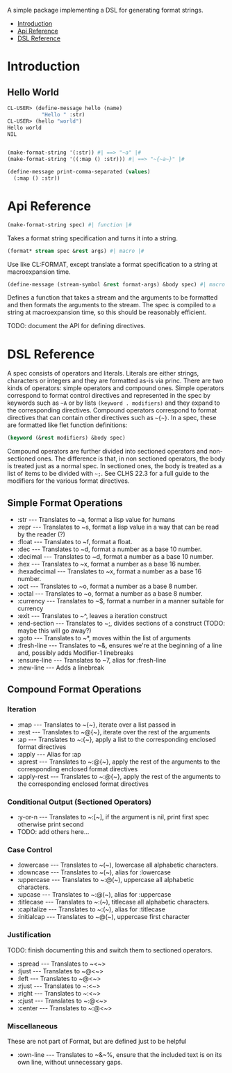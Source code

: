 A simple package implementing a DSL for generating format strings.

- [Introduction](#introduction)
- [Api Reference](#api-reference)
- [DSL Reference](#dsl-reference)

# Introduction

## Hello World

```lisp
CL-USER> (define-message hello (name)
           "Hello " :str)
CL-USER> (hello "world")
Hello world
NIL
```

```lisp

(make-format-string '(:str)) #| ==> "~a" |#
(make-format-string '((:map () :str))) #| ==> "~{~a~}" |#

(define-message print-comma-separated (values)
  (:map () :str))

```

# Api Reference

```lisp
(make-format-string spec) #| function |#
```

Takes a format string specification and turns it into a string.

```lisp
(format* stream spec &rest args) #| macro |#
```

Use like CL:FORMAT, except translate a format specification to a string at macroexpansion time.

```lisp
(define-message (stream-symbol &rest format-args) &body spec) #| macro |#
```

Defines a function that takes a stream and the arguments to be
formatted and then formats the arguments to the stream. The spec is
compiled to a string at macroexpansion time, so this should be
reasonably efficient.

TODO: document the API for defining directives.

# DSL Reference

A spec consists of operators and literals.  Literals are either
strings, characters or integers and they are formatted as-is via
princ. There are two kinds of operators: simple operators and compound
ones. Simple operators correspond to format control directives and
represented in the spec by keywords  such as `~A` or by lists
`(keyword . modifiers)` and they expand to the corresponding
directives. Compound operators correspond to format directives that
can contain other directives such as `~{~}`.  In a spec, these are
formatted like flet function definitions:

```lisp
(keyword (&rest modifiers) &body spec)
```

Compound operators are further divided into sectioned operators and
non-sectioned ones.  The difference is that, in non sectioned
operators, the body is treated just as a normal spec. In sectioned
ones, the body is treated as a list of items to be divided with `~;`.
See CLHS 22.3 for a full guide to the modifiers for the various format
directives.

## Simple Format Operations

- :str --- Translates to ~a, format a lisp value for humans
- :repr --- Translates to ~s, format a lisp value in a way that can be read by the reader (?)
- :float --- Translates to ~f, format a float.
- :dec --- Translates to ~d, format a number as a base 10 number.
- :decimal --- Translates to ~d, format a number as a base 10 number.
- :hex --- Translates to ~x, format a number as a base 16 number.
- :hexadecimal --- Translates to ~x, format a number as a base 16 number.
- :oct --- Translates to ~o, format a number as a base 8 number.
- :octal --- Translates to ~o, format a number as a base 8 number.
- :currency --- Translates to ~$, format a number in a manner suitable for currency
- :exit --- Translates to ~^, leaves a iteration construct
- :end-section --- Translates to ~;, divides sections of a construct (TODO: maybe this will go away?)
- :goto --- Translates to ~*, moves within the list of arguments
- :fresh-line --- Translates to ~&, ensures we're at the beginning of a line and, possibly adds Modifier-1 linebreaks
- :ensure-line --- Translates to ~7, alias for :fresh-line
- :new-line --- Adds a linebreak

## Compound Format Operations

### Iteration

- :map --- Translates to ~{~}, iterate over a list passed in
- :rest ---  Translates to ~@{~}, iterate over the rest of the arguments
- :ap --- Translates to ~:{~}, apply a list to the corresponding enclosed format directives
- :apply --- Alias for :ap
- :aprest --- Translates to ~:@{~}, apply the rest of the arguments to the corresponding enclosed format directives
- :apply-rest --- Translates to ~:@{~}, apply the rest of the arguments to the corresponding enclosed format directives

### Conditional Output (Sectioned Operators)

- :y-or-n --- Translates to ~:[~], if the argument is nil, print first spec otherwise print second
- TODO: add others here...

### Case Control

- :lowercase --- Translates to ~(~), lowercase all alphabetic characters.
- :downcase --- Translates to ~(~), alias for :lowercase
- :uppercase --- Translates to ~:@(~), uppercase all alphabetic characters.
- :upcase --- Translates to ~:@(~), alias for :uppercase
- :titlecase --- Translates to ~:(~), titlecase all alphabetic characters.
- :capitalize --- Translates to ~:(~), alias for :titlecase
- :initialcap --- Translates to ~@(~), uppercase first character

### Justification
TODO: finish documenting this and switch them to sectioned operators.

- :spread --- Translates to ~<~>
- :ljust --- Translates to ~@<~>
- :left --- Translates to ~@<~>
- :rjust --- Translates to ~:<~>
- :right --- Translates to ~:<~>
- :cjust --- Translates to ~:@<~>
- :center --- Translates to ~:@<~>

### Miscellaneous

These are not part of Format, but are defined just to be helpful

- :own-line --- Translates to ~&~%, ensure that the included text is on its own line, without unnecessary gaps.

